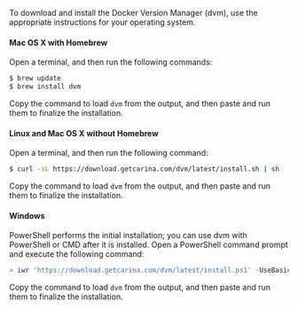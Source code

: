 To download and install the Docker Version Manager (dvm), use the appropriate instructions for your operating system.

#### Mac OS X with Homebrew

Open a terminal, and then run the following commands:

```bash
$ brew update
$ brew install dvm
```

Copy the command to load `dvm` from the output, and then paste and run them to finalize the installation.

#### Linux and Mac OS X without Homebrew

Open a terminal, and then run the following command:

```bash
$ curl -sL https://download.getcarina.com/dvm/latest/install.sh | sh
```

Copy the command to load `dvm` from the output, and then paste and run them to finalize the installation.

#### Windows

PowerShell performs the initial installation; you can use dvm with PowerShell or
CMD after it is installed. Open a PowerShell command prompt and execute the following command:

```powershell
> iwr 'https://download.getcarina.com/dvm/latest/install.ps1' -UseBasicParsing | iex
```

Copy the command to load `dvm` from the output, and then paste and run them to finalize the installation.
